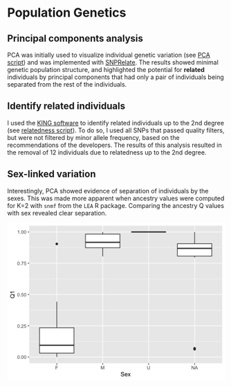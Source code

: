 # Population Genetics

## Principal components analysis

PCA was initially used to visualize individual genetic variation (see [PCA script](./r-scripts/run_snprelate.r)) and was implemented with [SNPRelate](https://github.com/zhengxwen/SNPRelate). The results showed minimal genetic population structure, and highlighted the potential for **related** individuals by principal components that had only a pair of individuals being separated from the rest of the individuals.

## Identify related individuals

I used the [KING software](https://www.kingrelatedness.com/manual.shtml) to identify related individuals up to the 2nd degree (see [relatedness script](./slurm-scripts/get_related.sh)). To do so, I used all SNPs that passed quality filters, but were not filtered by minor allele frequency, based on the recommendations of the developers. The results of this analysis resulted in the removal of 12 individuals due to relatedness up to the 2nd degree.


## Sex-linked variation

Interestingly, PCA showed evidence of separation of individuals by the sexes. This was made more apparent when ancestry values were computed for K=2 with `snmf` from the `LEA` R package. Comparing the ancestry Q values with sex revealed clear separation.

![](images/bcrf.sex.k2.png?raw=true)



